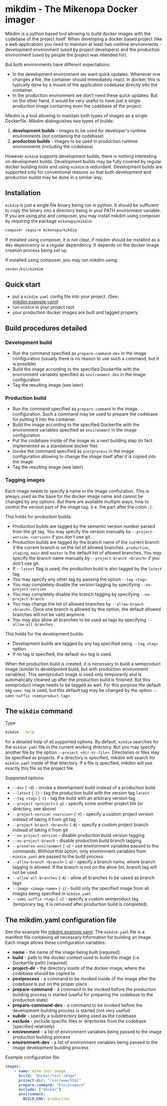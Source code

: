 # mikdim - The Mikenopa Docker imager

Mikdim is a python based tool allowing to build docker images with the codebase of the project itself. When developing a docker based project (like a web application)
you need to maintain at least two runtime environments - development environment (used by project developers) and the production environment (used by people the project
was intended for).

But both environments have different expectations:
* In the development environment we want quick updates. Whenever one changes a file, the container should immediately react. In docker, this is typically done by a mount
  of the application codebase directly into the container.
* In the production environment we don't need these quick updates. But on the other hand, it would be very useful to have just a single production image containing
  even the codebase of the project.

Mikdim is a tool allowing to maintain both types of images as a single Dockerfile. Mikdim distinguishes two types of builds:

1. **development builds** - images to be used for developer's runtime environments (not containing the codebase)
2. **production builds** - images to be used in production runtime environments (including the codebase)

However `mikdim` supports development builds, there is nothing interesting on development builds. Development builds may be fully covered by regular docker building
tools and using `mikdim` is redundant. Development builds are supported only for conventional reasons so that both development and production builds may be done in
a similar way.

## Installation

`mikdim` is just a single file binary being run in python. It should be sufficient to copy the binary into a directory being in your PATH environment variable.
If you are using php and composer, you may install mikdim using composer by requiring the package `mikenopa/mikdim`:

```bash
composer require mikenopa/mikdim
```

If installed using composer, it is not clear, if mikdim should be installed as a dev depencency or a regular dependency. It depends on the docker image creation process
being set up.

If installed using composer, you may run mikdim using:
```bash
vendor/bin/mikdim
```

## Quick start

* put a `mikdim.yaml` config file into your project. (See: [mikdim.example.yaml](mikdim.example.yaml))
* run `mikdim` in your project root
* your production docker images are built and tagged properly


## Build procedures detailed

### Development build

* Run the command specified as `prepare-command-dev` in the image configuration (usually there is no reason to use such a command, but it is possible)
* Build the image according to the specified Dockerfile with the environment variables specified as `environment-dev` in the image configuration
* Tag the resulting image (see later)

### Production build

* Run the command specified as `prepare-command` in the image configuration. Such a command may be used to prepare the codebase for putting it into the container.
* Build the image according to the specified Dockerfile with the environment variables specified as `environment` in the image configuration
* Put the codebase inside of the image as a next building step (in fact implemented as a standalone docker file).
* Invoke the command specified as `postprocess` in the image configuration allowing to change the image itself after it is copied into the image
* Tag the resulting image (see later)

### Tagging images

Each image needs to specify a name in the image confiuration. This is always used as the base for the docker image name and cannot be changed by any options. But there are
available multiple ways, how to control the version part of the image tag. (i.e. the part after the colon `:`).

This holds for production builds:
* Production builds are tagged by the semantic version number parsed from the git tag. You may specify the version manually by `--project-version <version>` if you don't use git.
* Production builds are tagged by the branch name of the current branch if the current branch is on the list of allowed branches. `production`, `staging`, `main` and `master` is the
  default list of allowed branches. You may specify the branch name manually by `--project-branch <branch>` if you don't use git.
* If `--latest` flag is used, the production build is also tagged by the `latest` tag.
* You may specify any other tag by passing the option `--tag <tag>`.
* You may completely disable the version tagging by specifying `--no-project-version`
* You may completely disable the branch tagging by specifying `--no-project-branch`
* You may change the list of allowed branches by `--allow-branch <branch>`. Once one branch is allowed by this option, the default allowed branches will not be vaild anymore.
* You may also allow all branches to be used as tags by specifying `--allow-all-branches`

This holds for the development builds:
* Development builds are tagged by any tag specified using `--tag <tag>` option.
* If no tag is specified, the default `dev` tag is used.

When the production build is created, it is necessary to build a semiproduct image (similar to development build, but with production environment variables). This semiproduct image
is used only temporarily and is automatically cleaned up after the production build is finished. But this semiproduct image needs to be tagged as well. For this purpose the default
tag `semi-tmp` is used, but this default tag may be changed by the option `--semi-suffix <semiproduct-tag>`.

## The `mikdim` command

Type

```bash
mikdim --help
```

for a detailed help of all supported options. By default, `mikdim` searches for the `mikdim.yaml` file in the current working directory. But you may specify another file by the option
`--project <dir-or-file>`. Directories or files may be specified as projects. If a directory is specified, mikdim will search for `mikdim.yaml` inside of that directory. If a file is
specified, mikdim will use exactly this file as the project file.

Supported options:

* `--dev` (`-d) - invoke a development build instead of a production build
* `--latest` (`-l`) - tag the production build with the version tag `latest`
* `--tag <tag>` (`-t`) - tag the build with an arbitrary version tag
* `--project <project>` (`-p`) - specify some another project file (or directory, see above)
* `--project-version <version>` (`-V`) - specify a custom project version instead of taking it from git tag
* `--project-branch <branch>` (`-B`) - specify a custom project branch instead of taking it from git
* `--no-project-version` - disable production build version tagging
* `--no-project-branch` - disable production build branch tagging
* `--preserve-environment` (`-e`) - use environment variables passed to the commands. Without that option, only environment variables from `mikdim.yaml` are passed to the build process
* `--allow-branch <branch>` (`-a`) - specify a branch name, where branch tagging is allowed. If the branch is not on the allow list, branch tag will not be used
* `--allow-all-branches` (`-A`) - allow all branches to be uased as branch tags
* `--image <image-name>` (`-i`) - build only the specified image from all images being specified in `mikdim.yaml`
* `--semi-suffix <tag>` (`-s`) - specify a custom semiproduct tag (temporary tag, it is removed after production build is completed).


## The mikdim.yaml configuration file

See the example file [mikdim.example.yaml](mikdim.example.yaml). The `mikdim.yaml` file is a manifest file containing all necessary information for building an image. Each image
allows these configuration variables:
* **name** - the name of the image being built [required]
* **build** - path to the docker context used to build the image (i.e. Dockerfile path) [required]
* **project-dir** - the directory inside of the docker image, where the codebase should be copied to
* **postprocess** - a command to be invoked inside of the image after the codebase is put on the proper place
* **prepare-command** - a command to be invoked before the production building process is started (useful for preparing the codebase to the production state)
* **prepare-command-dev** - a command to be invoked before the development building process is started (not very useful)
* **subdir** - specify a subdirectory being used as the codebase
* **exclude** - exclude specific files or directories from the codebase (specified relatively)
* **environment** - a list of environment variables being passed to the image production building process
* **environment-dev** - a list of environment variables being passed to the image development building process

Example configuration file:
```yaml
images:
    - name: mikm-test-image
      build: "docker/test-image"
      project-dir: "/var/www/html"
      prepare-command: "bin/prepare"
      exclude: ["docker"]
      environment:
        BUILD_ENV: production
```
